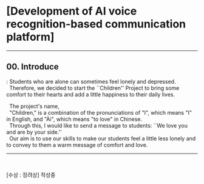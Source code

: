 # [Development of AI voice recognition-based communication platform]

---
## 00. Introduce
 : Students who are alone can sometimes feel lonely and depressed.<br>
&nbsp; Therefore, we decided to start the ``Children'' Project to bring some comfort to their hearts and add a little happiness to their daily lives.

&nbsp;   The project's name, <br>
&nbsp;   "Children," is a combination of the pronunciations of "I", which means "I" in English, and "Ài", which means "to love" in Chinese.<br>
&nbsp;   Through this, I would like to send a message to students: ``We love you and are by your side.''<br>
&nbsp;   Our aim is to use our skills to make our students feel a little less lonely and to convey to them a warm message of comfort and love.
  

---
<br>



[수상 : 장려상]
작성중 

